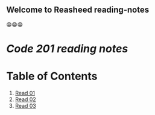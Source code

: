 ## Welcome to Reasheed reading-notes

😁😁😁

# ***Code 201 reading notes***

# Table of Contents
1. [Read 01](https://rb-codes.github.io/reading-notes/class-01.md)
2. [Read 02](#class-02.md)
3. [Read 03](#class-03.md)
